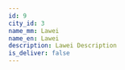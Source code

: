 ```yaml
---
id: 9
city_id: 3
name_mm: Lawei
name_en: Lawei
description: Lawei Description
is_deliver: false
---
```

